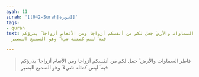 ```yaml
---
ayah: 11
surah: '[[042-Surah|سورة]]'
tags:
- quran
text: فاطر السماوات والأرض ۚ جعل لكم من أنفسكم أزواجا ومن الأنعام أزواجا ۖ يذرؤكم
  فيه ۚ ليس كمثله شيء ۖ وهو السميع البصير

---
```

> فاطر السماوات والأرض ۚ جعل لكم من أنفسكم أزواجا ومن الأنعام أزواجا ۖ يذرؤكم فيه ۚ ليس كمثله شيء ۖ وهو السميع البصير
